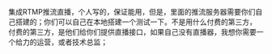 
集成RTMP推流直播，个人写的，保证能用，但是，里面的推流服务器需要你们自己搭建的；你们可以自己在本地搭建一个测试一下。不是用什么付费的第三方，
付费的第三方，是他们给你们提供直播接口，如果自己没有直播器，我想你需要一个给力的运营，或者技术总监；
